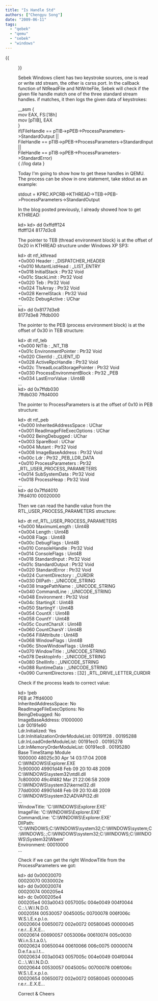 ```yaml
---
title: "Is Handle Std"
authors: ["Chengyu Song"]
date: "2009-06-11"
tags: 
  - "qebek"
  - "qemu"
  - "sebek"
  - "windows"
---
```

{{<figure src="images/banner.png" alt="Banner" width="50%">}}

Sebek Windows client has two keystroke sources, one is read or write std stream, the other is csrss port. In the callback function of NtReadFile and NtWriteFile, Sebek will check if the given file handle match one of the three standard stream handles. if matches, it then logs the given data of keystrokes:

  

\_\_asm {  
  mov EAX, FS:\[18h\]  
  mov \[pTIB\], EAX  
}  
if(FileHandle == pTIB->pPEB->ProcessParameters->StandardOutput ||   
  FileHandle == pTIB->pPEB->ProcessParameters->StandardInput ||   
  FileHandle == pTIB->pPEB->ProcessParameters->StandardError)  
{ //log data }  

  

Today I'm going to show how to get these handles in QEMU. The process can be show in one statement, take stdout as an example:

  

stdout = KPRC.KPCRB->KTHREAD->TEB->PEB->ProcessParameters->StandardOutput

  

In the blog posted previously, I already showed how to get KTHREAD:  

  

kd> kd> dd 0xffdff124  
ffdff124  8177d3c8  

  

The pointer to TEB (thread environment block) is at the offset of 0x20 in KTHREAD structure under Windows XP SP3:

  

kd> dt nt!\_kthread  
   +0x000 Header           : \_DISPATCHER\_HEADER  
   +0x010 MutantListHead   : \_LIST\_ENTRY  
   +0x018 InitialStack     : Ptr32 Void  
   +0x01c StackLimit       : Ptr32 Void  
   +0x020 Teb              : Ptr32 Void  
   +0x024 TlsArray         : Ptr32 Void  
   +0x028 KernelStack      : Ptr32 Void  
   +0x02c DebugActive      : UChar  
   ...   
kd> dd 0x8177d3e8  
8177d3e8  7ffdb000  

  

The pointer to the PEB (process environment block) is at the offset of 0x30 in TEB structure:

  

kd> dt nt!\_teb  
   +0x000 NtTib            : \_NT\_TIB  
   +0x01c EnvironmentPointer : Ptr32 Void  
   +0x020 ClientId         : \_CLIENT\_ID  
   +0x028 ActiveRpcHandle  : Ptr32 Void  
   +0x02c ThreadLocalStoragePointer : Ptr32 Void  
   +0x030 ProcessEnvironmentBlock : Ptr32 \_PEB  
   +0x034 LastErrorValue   : Uint4B  
   ...  
kd> dd 0x7ffdb030  
7ffdb030  7ffd4000  

  

The pointer to ProcessParameters is at the offset of 0x10 in PEB structure:

  

kd> dt nt!\_peb  
   +0x000 InheritedAddressSpace : UChar  
   +0x001 ReadImageFileExecOptions : UChar  
   +0x002 BeingDebugged    : UChar  
   +0x003 SpareBool        : UChar  
   +0x004 Mutant           : Ptr32 Void  
   +0x008 ImageBaseAddress : Ptr32 Void  
   +0x00c Ldr              : Ptr32 \_PEB\_LDR\_DATA  
   +0x010 ProcessParameters : Ptr32 \_RTL\_USER\_PROCESS\_PARAMETERS  
   +0x014 SubSystemData    : Ptr32 Void  
   +0x018 ProcessHeap      : Ptr32 Void  
   ...  
kd> dd 0x7ffd4010  
7ffd4010  00020000  

  

Then we can read the handle value from the RTL\_USER\_PROCESS\_PARAMETERS structure:

  

kd> dt nt!\_RTL\_USER\_PROCESS\_PARAMETERS  
   +0x000 MaximumLength    : Uint4B  
   +0x004 Length           : Uint4B  
   +0x008 Flags            : Uint4B  
   +0x00c DebugFlags       : Uint4B  
   +0x010 ConsoleHandle    : Ptr32 Void  
   +0x014 ConsoleFlags     : Uint4B  
   +0x018 StandardInput    : Ptr32 Void  
   +0x01c StandardOutput   : Ptr32 Void  
   +0x020 StandardError    : Ptr32 Void  
   +0x024 CurrentDirectory : \_CURDIR  
   +0x030 DllPath          : \_UNICODE\_STRING  
   +0x038 ImagePathName    : \_UNICODE\_STRING  
   +0x040 CommandLine      : \_UNICODE\_STRING  
   +0x048 Environment      : Ptr32 Void  
   +0x04c StartingX        : Uint4B  
   +0x050 StartingY        : Uint4B  
   +0x054 CountX           : Uint4B  
   +0x058 CountY           : Uint4B  
   +0x05c CountCharsX      : Uint4B  
   +0x060 CountCharsY      : Uint4B  
   +0x064 FillAttribute    : Uint4B  
   +0x068 WindowFlags      : Uint4B  
   +0x06c ShowWindowFlags  : Uint4B  
   +0x070 WindowTitle      : \_UNICODE\_STRING  
   +0x078 DesktopInfo      : \_UNICODE\_STRING  
   +0x080 ShellInfo        : \_UNICODE\_STRING  
   +0x088 RuntimeData      : \_UNICODE\_STRING  
   +0x090 CurrentDirectores : \[32\] \_RTL\_DRIVE\_LETTER\_CURDIR  

  

Check if the process leads to correct value:

  

kd> !peb  
PEB at 7ffd4000  
    InheritedAddressSpace:    No  
    ReadImageFileExecOptions: No  
    BeingDebugged:            No  
    ImageBaseAddress:         01000000  
    Ldr                       00191e90  
    Ldr.Initialized:          Yes  
    Ldr.InInitializationOrderModuleList: 00191f28 . 00195288  
    Ldr.InLoadOrderModuleList:           00191ec0 . 00195278  
    Ldr.InMemoryOrderModuleList:         00191ec8 . 00195280  
            Base TimeStamp                     Module  
         1000000 48025c30 Apr 14 03:17:04 2008 C:\\WINDOWS\\Explorer.EXE  
        7c900000 49901d48 Feb 09 20:10:48 2009 C:\\WINDOWS\\system32\\ntdll.dll  
        7c800000 49c4f482 Mar 21 22:06:58 2009 C:\\WINDOWS\\system32\\kernel32.dll  
        77dd0000 49901d48 Feb 09 20:10:48 2009 C:\\WINDOWS\\system32\\ADVAPI32.dll  
    ...  
    WindowTitle:  'C:\\WINDOWS\\Explorer.EXE'  
    ImageFile:    'C:\\WINDOWS\\Explorer.EXE'  
    CommandLine:  'C:\\WINDOWS\\Explorer.EXE'  
    DllPath:      'C:\\WINDOWS;C:\\WINDOWS\\system32;C:\\WINDOWS\\system;C:\\WINDOWS;.;C:\\WINDOWS\\system32;C:\\WINDOWS;C:\\WINDOWS\\System32\\Wbem'  
    Environment:  00010000  
    ...  

  

Check if we can get the right WindowTitle from the ProcessParameters we got:

  

kd> dd 0x00020070   
00020070  0030002e  
kd> dd 0x00020074  
00020074  000205e4  
kd> dc 0x000205e4  
000205e4  003a0043 0057005c 004e0049 004f0044  C.:.\\.W.I.N.D.O.  
000205f4  00530057 0045005c 00700078 006f006c  W.S.\\.E.x.p.l.o.  
00020604  00650072 002e0072 00580045 00000045  r.e.r...E.X.E...  
00020614  00690057 0053006e 00610074 005c0030  W.i.n.S.t.a.0.\\.  
00020624  00650044 00610066 006c0075 00000074  D.e.f.a.u.l.t...  
00020634  003a0043 0057005c 004e0049 004f0044  C.:.\\.W.I.N.D.O.  
00020644  00530057 0045005c 00700078 006f006c  W.S.\\.E.x.p.l.o.  
00020654  00650072 002e0072 00580045 00000045  r.e.r...E.X.E...  

  

Correct & Cheers
